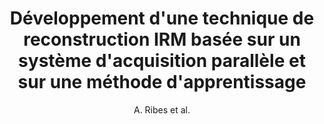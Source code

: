 ---
cat: ciel
subcat: neurophysics
bestof: false
author: A. Ribes et al.
title: Développement d'une technique de reconstruction IRM basée sur un système d'acquisition parallèle et sur une méthode d'apprentissage
year: 2005
type: misc
---